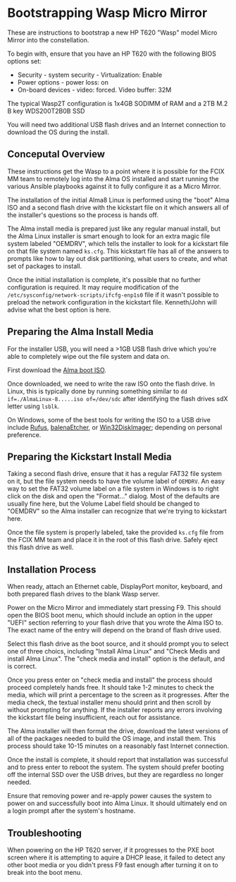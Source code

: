 # Bootstrapping Wasp Micro Mirror

These are instructions to bootstrap a new HP T620 "Wasp" model Micro Mirror into the constellation.

To begin with, ensure that you have an HP T620 with the following BIOS options set:
* Security - system security - Virtualization: Enable
* Power options - power loss: on
* On-board devices - video: forced. Video buffer: 32M

The typical Wasp2T configuration is 1x4GB SODIMM of RAM and a 2TB M.2 B key WDS200T2B0B SSD

You will need two additional USB flash drives and an Internet connection to download the OS during the install.

## Conceputal Overview

These instructions get the Wasp to a point where it is possible for the FCIX MM team to remotely log into the Alma OS installed and start running the various Ansible playbooks against it to fully configure it as a Micro Mirror.

The installation of the initial Alma8 Linux is performed using the "boot" Alma ISO and a second flash drive with the kickstart file on it which answers all of the installer's questions so the process is hands off.

The Alma install media is prepared just like any regular manual install, but the Alma Linux installer is smart enough to look for an extra magic file system labeled "OEMDRV", which tells the installer to look for a kickstart file on that file system named `ks.cfg`.
This kickstart file has all of the answers to prompts like how to lay out disk partitioning, what users to create, and what set of packages to install.

Once the initial installation is complete, it's possible that no further configuration is required.
It may require modification of the `/etc/sysconfig/network-scripts/ifcfg-enp1s0` file if it wasn't possible to preload the network configuration in the kickstart file.
Kenneth/John will advise what the best option is here.

## Preparing the Alma Install Media

For the installer USB, you will need a >1GB USB flash drive which you're able to completely wipe out the file system and data on.

First download the [Alma boot ISO](http://mirror.fcix.net/almalinux/8.6/isos/x86_64/AlmaLinux-8.6-x86_64-boot.iso).

Once downloaded, we need to write the raw ISO onto the flash drive. In Linux, this is typically done by running something similar to `dd if=./AlmaLinux-8.....iso of=/dev/sdc` after identifying the flash drives sdX letter using `lsblk`.

On Windows, some of the best tools for writing the ISO to a USB drive include [Rufus](https://rufus.ie/en/), [balenaEtcher](https://www.balena.io/etcher/), or [Win32DiskImager](https://win32diskimager.org/); depending on personal preference.

## Preparing the Kickstart Install Media

Taking a second flash drive, ensure that it has a regular FAT32 file system on it, but the file system needs to have the volume label of `OEMDRV`.
An easy way to set the FAT32 volume label on a file system in Windows is to right click on the disk and open the "Format..." dialog.
Most of the defaults are usually fine here, but the Volume Label field should be changed to "OEMDRV" so the Alma installer can recognize that we're trying to kickstart here.

Once the file system is properly labeled, take the provided `ks.cfg` file from the FCIX MM team and place it in the root of this flash drive.
Safely eject this flash drive as well.

## Installation Process

When ready, attach an Ethernet cable, DisplayPort monitor, keyboard, and both prepared flash drives to the blank Wasp server.

Power on the Micro Mirror and immediately start pressing F9.
This should open the BIOS boot menu, which should include an option in the upper "UEFI" section referring to your flash drive that you wrote the Alma ISO to.
The exact name of the entry will depend on the brand of flash drive used.

Select this flash drive as the boot source, and it should prompt you to select one of three choics, including "Install Alma Linux" and "Check Medis and install Alma Linux".
The "check media and install" option is the default, and is correct.

Once you press enter on "check media and install" the process should proceed completely hands free.
It should take 1-2 minutes to check the media, which will print a percentage to the screen as it progresses.
After the media check, the textual installer menu should print and then scroll by without prompting for anything.
If the installer reports any errors involving the kickstart file being insufficient, reach out for assistance.

The Alma installer will then format the drive, download the latest versions of all of the packages needed to build the OS image, and install them.
This process should take 10-15 minutes on a reasonably fast Internet connection.

Once the install is complete, it should report that installation was successful and to press enter to reboot the system.
The system should prefer booting off the internal  SSD over the USB drives, but they are regardless no longer needed.

Ensure that removing power and re-apply power causes the system to power on and successfully boot into Alma Linux.
It should ultimately end on a login prompt after the system's hostname.

## Troubleshooting

When powering on the HP T620 server, if it progresses to the PXE boot screen where it is attempting to aquire a DHCP lease, it failed to detect any other boot media or you didn't press F9 fast enough after turning it on to break into the boot menu.

